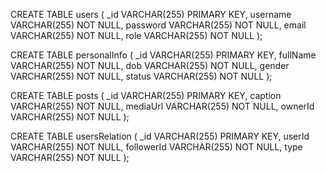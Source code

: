 CREATE TABLE users (
	_id VARCHAR(255) PRIMARY KEY,
	username VARCHAR(255) NOT NULL,
	password VARCHAR(255) NOT NULL,
	email VARCHAR(255) NOT NULL,
	role VARCHAR(255) NOT NULL
); 

CREATE TABLE personalInfo (
	_id VARCHAR(255) PRIMARY KEY,
	fullName VARCHAR(255) NOT NULL,
	dob VARCHAR(255) NOT NULL,
	gender VARCHAR(255) NOT NULL,
	status VARCHAR(255) NOT NULL
);

CREATE TABLE posts (
	_id VARCHAR(255) PRIMARY KEY,
	caption VARCHAR(255) NOT NULL,
	mediaUrl VARCHAR(255) NOT NULL,
	ownerId VARCHAR(255) NOT NULL
);

CREATE TABLE usersRelation (
	_id VARCHAR(255) PRIMARY KEY,
	userId VARCHAR(255) NOT NULL,
	followerId VARCHAR(255) NOT NULL,
	type VARCHAR(255) NOT NULL
);
